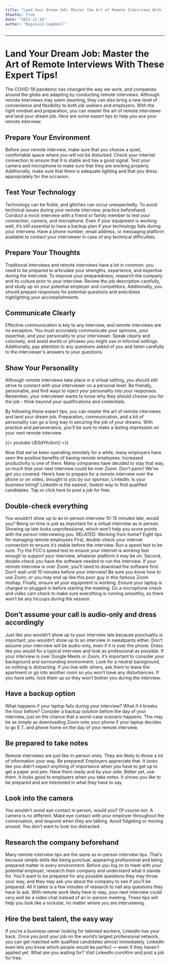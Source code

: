 ```yaml
---
title: "Land Your Dream Job: Master the Art of Remote Interviews With These Expert Tips!"
ShowToc: true 
date: "2022-12-18"
author: "Reginald Campbell"
---
```

*****
# Land Your Dream Job: Master the Art of Remote Interviews With These Expert Tips!

The COVID-19 pandemic has changed the way we work, and companies around the globe are adapting by conducting remote interviews. Although remote interviews may seem daunting, they can also bring a new level of convenience and flexibility to both job seekers and employers. With the right mindset and preparation, you can master the art of remote interviews and land your dream job. Here are some expert tips to help you ace your remote interview:

## Prepare Your Environment

Before your remote interview, make sure that you choose a quiet, comfortable space where you will not be disturbed. Check your internet connection to ensure that it is stable and has a good signal. Test your camera and microphone to make sure that they are working properly. Additionally, make sure that there is adequate lighting and that you dress appropriately for the occasion.

## Test Your Technology

Technology can be fickle, and glitches can occur unexpectedly. To avoid technical issues during your remote interview, practice beforehand. Conduct a mock interview with a friend or family member to test your connection, camera, and microphone. Even if your equipment is working well, it’s still essential to have a backup plan if your technology fails during your interview. Have a phone number, email address, or messaging platform available to contact your interviewer in case of any technical difficulties.

## Prepare Your Thoughts

Traditional interviews and remote interviews have a lot in common: you need to be prepared to articulate your strengths, experience, and expertise during the interview. To improve your preparedness, research the company and its culture prior to your interview. Review the job description carefully, and study up on your potential employer and competitors. Additionally, you should prepare responses for potential questions and anecdotes highlighting your accomplishments.

## Communicate Clearly

Effective communication is key to any interview, and remote interviews are no exception. You must accurately communicate your opinions, your expertise, and your personality to your interviewer. Speak clearly and concisely, and avoid words or phrases you might use in informal settings. Additionally, pay attention to any questions asked of you and listen carefully to the interviewer's answers to your questions.

## Show Your Personality

Although remote interviews take place in a virtual setting, you should still strive to connect with your interviewer on a personal level. Be friendly, personable, and find ways to inject your personality into your responses. Remember, your interviewer wants to know why they should choose you for the job - think beyond your qualifications and credentials.

By following these expert tips, you can master the art of remote interviews and land your dream job. Preparation, communication, and a bit of personality can go a long way in securing the job of your dreams. With practice and perseverance, you’ll be sure to make a lasting impression on your next remote interview.

{{< youtube UE6dYfcAnrU >}} 



Now that we’ve been operating remotely for a while, many employers have seen the positive benefits of having remote employees. Increased productivity is one of them. 
Many companies have decided to stay that way, so much that your next interview could be over Zoom. Don’t panic! We’ve got you covered. Here’s how to prepare for a remote interview over the phone or on video, brought to you by our sponsor, LinkedIn.
Is your business hiring? LinkedIn is the easiest, fastest way to find qualified candidates. Tap or click here to post a job for free.

 
## Double-check everything


You wouldn’t show up to an in-person interview 10-15 minutes late, would you? Being on time is just as important for a virtual interview as in person. Showing up late looks unprofessional, which won’t help you score points with the person interviewing you. 
RELATED: Working from home? Eight tips for managing remote employees
First, double-check your internet connection to ensure it’s stable before the interview. Run a speed test to be sure. Try the FCC’s speed test to ensure your internet is working fast enough to support your interview, whatever platform it may be on. 
Second, double-check you have the software needed to run the interview. If your remote interview is over Zoom, you’ll need to download the software first. Don’t wait until 10 minutes before your interview! Be sure you know how to use Zoom, or you may end up like this poor guy in this famous Zoom mishap.
Finally, ensure all your equipment is working. Ensure your laptop is charged or plugged in before starting the meeting. Do a microphone check and video cam check to make sure everything is running smoothly, so there won’t be any hiccups during the session.

 
## Don’t assume your call is audio-only and dress accordingly


Just like you wouldn’t show up to your interview late because punctuality is important, you wouldn’t show up to an interview in sweatpants either. Don’t assume your interview will be audio-only, even if it is over the phone. Dress like you would for a typical interview and look as professional as possible. 
If your interview is over Google Meets or Zoom, it’s important to consider your background and surrounding environment. Look for a neutral background, so nothing is distracting. If you live with others, ask them to leave the apartment or go into another room so you won’t have any disturbances. 
If you have pets, lock them up so they won’t bother you during the interview.

 
## Have a backup option


What happens if your laptop fails during your interview? What if it breaks the hour before? Consider a backup solution before the day of your interview, just on the chance that a worst-case scenario happens. 
This may be as simple as downloading Zoom onto your phone if your laptop decides to go E.T. and phone home on the day of your remote interview. 

 
## Be prepared to take notes


Remote interviews are just like in-person ones. They are likely to throw a lot of information your way. Be prepared! Employers appreciate that. It looks like you didn’t expect anything of importance when you have to get up to get a paper and pen. Have them ready and by your side.
Better yet, use them. It looks good to employers when you take notes. It shows you like to be prepared and are interested in what they have to say.

 
## Look into the camera


You wouldn’t avoid eye contact in person, would you? Of course not. A camera is no different. Make eye contact with your employer throughout the conversation, and respond when they are talking.
Avoid fidgeting or moving around. You don’t want to look too distracted.

 
## Research the company beforehand


Many remote interview tips are the same as in-person interview tips. That’s because simple skills like being punctual, appearing professional and being prepared matter in every environment.
Before you log on to meet with your potential employer, research their company and understand what it stands for. You’ll want to be prepared for any possible questions they may throw your way, and they may ask you about the company to see if you’ll be prepared. 
All it takes is a few minutes of research to nail any questions they have to ask. 
With remote work likely here to stay, your next interview could very well be a video chat instead of an in-person meeting. These tips will help you look like a rockstar, no matter where you are interviewing. 

 
## Hire the best talent, the easy way


If you’re a business owner looking for talented workers, LinkedIn has your back. Once you post your job on the world’s largest professional network, you can get matched with qualified candidates almost immediately. LinkedIn even lets you know which people would be perfect — even if they haven’t applied yet. 
What are you waiting for? Visit LinkedIn.com/Kim and post a job for free.





